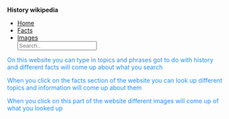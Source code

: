 
   <strong>History wikipedia</strong>
  <body>
<head>
 <style>
   
   <body style="background-image:url(https://giphy.com/gifs/vvvv-futureshit-l0HlA96OHn6pgUaQw)">
                
 ul {
     list-style-type: none;
     margin: 0;
     padding: 0;
     overflow: hidden;
     background-color: #333;
 }
 
 li {
     float: left;
 }
 
 li a {
     display: block;
     color: white;
     text-align: center;
     padding: 14px 16px;
     text-decoration: none;
 }
 
 li a:hover:not(.active) {
     background-color: #111;
 }
 
 .active {
     background-color: #4CAF50;
 }
 </style>
 </head>
 <body>

 <ul>
   <li><a class="active" href="#home">Home</a></li>
   <li><a href="#facts">Facts</a></li>
   <li><a href="#images">Images</a></li>
   <input type="text" placeholder="Search..">
 </ul> 

 </body>
  <p style="color:DodgerBlue;">On this website you can type in topics and phrases got to do with history and different facts will come up about what you search</p>
    
  <p style="color:DodgerBlue;">When you click on the facts section of the website you can look up different topics and information will come up about them</p>
  
  <p style="color:DodgerBlue;">When you click on this part of the website different images will come up of what you looked up</p>
